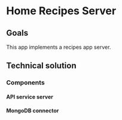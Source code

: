 # Home Recipes Server

## Goals

This app implements a recipes app server.

## Technical solution

### Components

#### API service server

#### MongoDB connector
